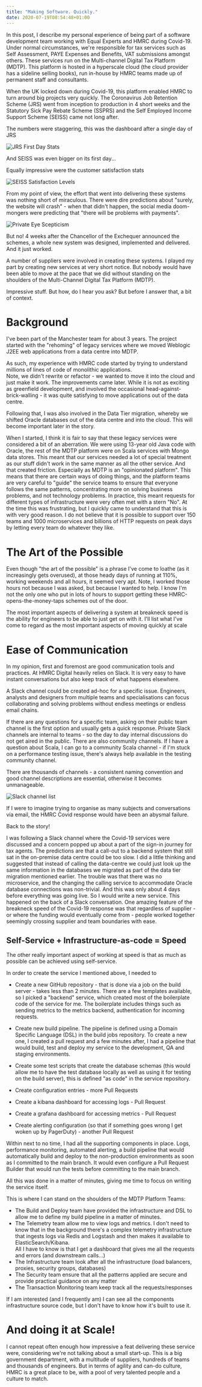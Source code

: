 ```yaml
---
title: "Making Software. Quickly."
date: 2020-07-19T08:54:48+01:00
---
```


In this post, I describe my personal experience of being part of a software development team working with Equal Experts and
HMRC during Covid-19.  Under normal circumstances, we're responsible for tax services such as 
Self Assessment, PAYE Expenses and Benefits, VAT submissions amongst others. These services run on the Multi-channel 
Digital Tax Platform (MDTP).  This platform is hosted in a hyperscale cloud (the cloud provider has a sideline selling books), 
run in-house by HMRC teams made up of permanent staff and consultants.  

When the UK locked down during Covid-19, this platform enabled HMRC to turn around big projects very quickly. 
The Coronavirus Job Retention Scheme (JRS) went from inception to production in 4 short weeks and the Statutory Sick Pay 
Rebate Scheme (SSPRS) and the Self Employed Income Support Scheme (SEISS) came not long after.   

The numbers were staggering, this was the dashboard after a single day of JRS

![JRS First Day Stats](/images/making_software_quickly_stats_1.png)

And SEISS was even bigger on its first day... 

Equally impressive were the customer satisfaction stats

![SEISS Satisfaction Levels](/images/making_software_quickly_stats_2.png)

From my point of view, the effort that went into delivering these systems was nothing short of miraculous. 
There were dire predictions about "surely, the website will crash" - when that didn't happen, the social media 
doom-mongers were predicting that "there will be problems with payments".  

![Private Eye Scepticism](/images/making_software_quickly_eye.jpg)

But no! 4 weeks after the Chancellor of the Exchequer announced the schemes, a whole new system 
was designed, implemented and delivered. And it just worked.  

A number of suppliers were involved in creating these systems.  I played my part by creating new services at very short 
notice.  But nobody would have been able to move at the pace that we did without standing on the shoulders of the 
Multi-Channel Digital Tax Platform (MDTP).  

Impressive stuff.  But how, do I hear you ask?  But before I answer that, a bit of context.

# Background 

I've been part of the Manchester team for about 3 years.  The project started with the "rehoming" of legacy services 
where we moved Weblogic J2EE web applications from a data centre into MDTP.

As such, my experience with HMRC code started by trying to understand millions of lines of code of monolithic applications.  
Note, we didn't rewrite or refactor - we wanted to move it into the cloud and just make it work.  The improvements came 
later.  While it is not as exciting as greenfield development, and involved the occasional head-against-brick-walling - 
it was quite satisfying to move applications out of the data centre.

Following that, I was also involved in the Data Tier migration, whereby we shifted Oracle databases out of the data 
centre and into the cloud. This will become important later in the story.

When I started, I think it is fair to say that these legacy services were considered a bit of an aberration. We 
were using 13-year old Java code with Oracle, the rest of the MDTP platform were on Scala services with Mongo data 
stores.  This meant that our services needed a lot of special treatment as our stuff didn't work in the same manner 
as all the other service.  And that created friction.  Especially as MDTP is an "opinionated platform".  This means 
that there are certain ways of doing things, and the platform teams are very careful to "guide" the service teams 
to ensure that everyone follows the same patterns, concentrating more on solving business problems, and not technology 
problems.  In practice, this meant requests for different types of infrastructure were very often met with a stern "No". 
At the time this was frustrating, but I quickly came to understand that this is with very good reason.  I do not 
believe that it is possible to support over 150 teams and 1000 microservices and billions of HTTP requests on 
peak days by letting every team do whatever they like.

# The Art of the Possible

Even though "the art of the possible" is a phrase I've come to loathe (as it increasingly gets overused), at those heady 
days of running at 110%, working weekends and all hours, it seemed very apt. Note, I worked those hours not because I was 
asked, but because I wanted to help.  I know I'm not the only one who put in lots of hours to support getting these 
HMRC-opens-the-money-taps schemes out of the door.

The most important aspects of delivering a system at breakneck speed is the ability for engineers to be 
able to just get on with it.  I'll list what I've come to regard as the most important aspects of moving quickly at scale

# Ease of Communication

In my opinion, first and foremost are good communication tools and practices.  At HMRC Digital 
heavily relies on Slack.  It is very easy to have instant conversations but also keep track of what happens elsewhere.

A Slack channel could be created ad-hoc for a specific issue.  Engineers, analysts and designers from multiple teams 
and specialisations can focus collaborating and solving problems without endless meetings or endless email chains.

If there are any questions for a specific team, asking on their public team channel is the 
first option and usually gets a quick response. Private Slack channels are internal to teams - so the day to day internal 
discussions do not get aired in the public.  There are also community 
channels.  If I have a question about Scala, I can go to a community Scala channel - if I'm 
stuck on a performance testing issue, there's always help available in the testing community channel.

There are thousands of channels - a consistent naming convention and good channel descriptions are essential, otherwise
it becomes unmanageable. 

![Slack channel list](/images/making_software_quickly_slack.png)

If I were to imagine trying to organise as many subjects and conversations via email, the HMRC Covid response would have 
been an abysmal failure.

Back to the story!

I was following a Slack channel where the Covid-19 services were discussed and a concern popped up about a part of the 
sign-in journey for tax agents. The predictions are that a call-out to a backend system that still 
sat in the on-premise data centre could be too slow.  I did a little thinking and suggested that instead of calling 
the data-centre we could just look up the same information in the databases we migrated as part of the data tier 
migration mentioned earlier.  The trouble was that there was no microservice, and the changing the calling service to 
accommodate Oracle database connections was non-trivial.  And this was only about 4 days before everything was going live.
So I would write a new service.  This happened on the back of a Slack conversation.  One amazing feature of the breakneck 
speed of the Covid-19 response was that regardless of supplier - or where the funding would eventually 
come from - people worked together seemingly crossing supplier and team boundaries with ease.

## Self-Service + Infrastructure-as-code = Speed

The other really important aspect of working at speed is that as much as possible can be achieved using self-service.

In order to create the service I mentioned above, I needed to

* Create a new GitHub repository - that is done via a job on the build server - takes less than 2 minutes. There are a
few templates available, so I picked a "backend" service, which created most of the boilerplate code of the service for me.
The boilerplate includes things such as sending metrics to the metrics backend, authentication for incoming requests.

* Create new build pipeline. The pipeline is defined using a Domain Specific Language (DSL) in the build jobs repository.
To create a new one, I created a pull request and a few minutes after, I had a pipeline that would build, test and deploy
my service to the development, QA and staging environments.  

* Create some test scripts that create the database schemas (this would allow me to have the test database locally as 
well as using it for testing on the build server), this is defined "as code" in the service repository. 

* Create configuration entries - more Pull Requests
* Create a kibana dashboard for accessing logs - Pull Request
* Create a grafana dashboard for accessing metrics - Pull Request
* Create alerting configuration (so that if something goes wrong I get woken up by PagerDuty) - another Pull Request

Within next to no time, I had all the supporting components in place.  Logs, performance monitoring, automated alerting, 
a build pipeline that would automatically build and deploy to the non-production environments as soon as I committed to 
the main branch.  It would even configure a Pull Request Builder that would run the tests before committing to the main
branch.

All this was done in a matter of minutes, giving me time to focus on writing the service itself.

This is where I can stand on the shoulders of the MDTP Platform Teams: 

* The Build and Deploy team have provided the infrastructure and DSL to allow me to define my build pipeline in a 
matter of minutes.  
* The Telemetry team allow me to view logs and metrics.  I don't need to know that in the background there's a complex
telemetry infrastructure that ingests logs via Redis and Logstash and then makes it available to ElasticSearch/Kibana.  
All I have to know is that I get a dashboard that gives me all the requests and errors (and downstream calls...)
* The Infrastructure team look after all the infrastructure (load balancers, proxies, security groups, databases)
* The Security team ensure that all the patterns applied are secure and provide practical guidance on any matter
* The Transaction Monitoring team keep track all the requests/responses

If I am interested (and I frequently am) I can see all the components infrastructure source code, but I don't have to
know how it's built to use it.

# And doing it at Scale!

I cannot repeat often enough how impressive a feat delivering these service were, considering we're not talking about
a small start-up.  This is a big government department, with a multitude of suppliers, hundreds of teams and 
thousands of engineers.  But in terms of agility and can-do culture, HMRC is a great place to be, with a pool of 
very talented people and a culture to match.


